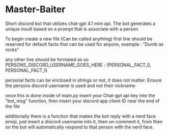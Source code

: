 # Master-Baiter
Short discord bot that utilizes chat-gpt 4.1 mini api. The bot generates a unique insult based on a prompt that is associate with a person

To begin create a new file (Can be called anything)
first line should be reserved for default facts that can be used for anyone, example : "Dumb as rocks"

any other line should be formated as so 
PERSONS_DISCORD_USERNAME_GOES_HERE : {PERSONAL_FACT_0, PERSONAL_FACT_1}

personal facts can be enclosed in strings or not, it does not matter. Ensure the persons discord username is used and not their nickname

once this is done inside of main.py insert your Chat-gpt api key into the "bot_msg" function, then insert your discord app client ID near the end of the file

additionally there is a function that makes the bot reply with a nerd face emoji, just insert a discord username into it, then un-comment it, from then on the bot will automatically respond to that person with the nerd face.

